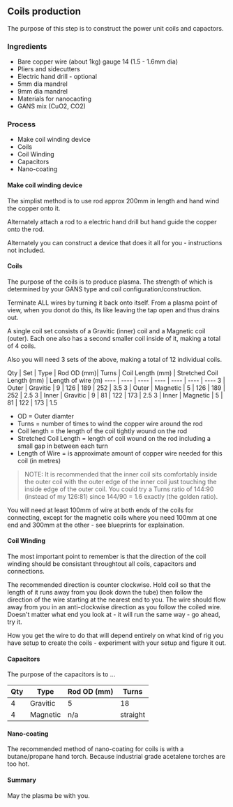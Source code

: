 ## Coils production

The purpose of this step is to construct the power unit coils and capactors.

### Ingredients
* Bare copper wire (about 1kg) gauge 14 (1.5 - 1.6mm dia)
* Pliers and sidecutters
* Electric hand drill - optional
* 5mm dia mandrel
* 9mm dia mandrel
* Materials for nanocaoting
* GANS mix (CuO2, CO2)

### Process
* Make coil winding device
* Coils
* Coil Winding
* Capacitors
* Nano-coating


#### Make coil winding device
The simplist method is to use rod approx 200mm in length and hand wind the copper onto it.

Alternately attach a rod to a electric hand drill but hand guide the copper onto the rod.

Alternately you can construct a device that does it all for you - instructions not included.


#### Coils

The purpose of the coils is to produce plasma. The strength of which is determined by your GANS type and coil configuration/construction.

Terminate ALL wires by turning it back onto itself.  From a plasma point of view, when you donot do this, its like leaving the tap open and thus drains out.

A single coil set consists of a Gravitic (inner) coil and a Magnetic coil (outer).  Each one also has a second smaller coil inside of it, making a total of 4 coils.

Also you will need 3 sets of the above, making a total of 12 individual coils.

Qty | Set | Type | Rod OD (mm)| Turns | Coil Length (mm) | Stretched Coil Length (mm) | Length of wire (m)
---- | ---- | ---- | ---- | ---- | ---- | ----
3 | Outer | Gravitic | 9 | 126 | 189 | 252 | 3.5
3 | Outer | Magnetic | 5 | 126 | 189 | 252 | 2.5
3 | Inner | Gravitic | 9 | 81 | 122 | 173 | 2.5
3 | Inner | Magnetic | 5 | 81 | 122 | 173 | 1.5

* OD = Outer diamter
* Turns = number of times to wind the copper wire around the rod
* Coil length = the length of the coil tightly wound on the rod
* Stretched Coil Length = length of coil wound on the rod including a small gap in between each turn
* Length of Wire = is approximate amount of copper wire needed for this coil (in metres)

> NOTE:  It is recommended that the inner coil sits comfortably inside the outer coil with the outer edge of the inner coil just touching the inside edge of the outer coil.  You could try a Turns ratio of 144:90 (instead of my 126:81) since 144/90 = 1.6 exactly (the golden ratio).

You will need at least 100mm of wire at both ends of the coils for connecting, except for the magnetic coils where you need 100mm at one end and 300mm at the other - see blueprints for explaination.

#### Coil Winding

The most important point to remember is that the direction of the coil winding should be consistant throughtout all coils, capacitors and connections.

The recommended direction is counter clockwise.  Hold coil so that the length of it runs away from you (look down the tube) then follow the direction of the wire starting at the nearest end to you.  The wire should flow away from you in an anti-clockwise direction as you follow the coiled wire.  Doesn't matter what end you look at - it will run the same way - go ahead, try it.

How you get the wire to do that will depend entirely on what kind of rig you have setup to create the coils - experiment with your setup and figure it out.


#### Capacitors
The purpose of the capacitors is to ...

Qty | Type | Rod OD (mm)| Turns 
---- | ---- | ---- | ---- 
4 | Gravitic | 5 | 18 
4 | Magnetic | n/a | straight


#### Nano-coating

The recommended method of nano-coating for coils is with a butane/propane hand torch.  Because industrial grade acetalene torches are too hot.



#### Summary

May the plasma be with you.
